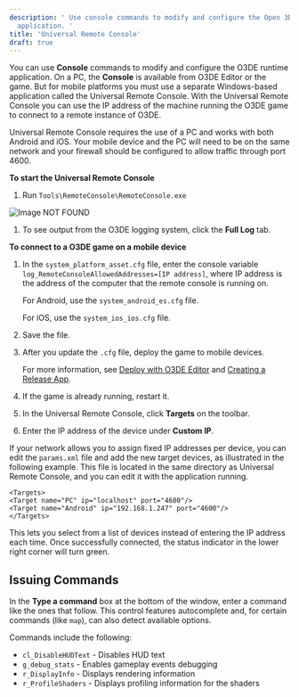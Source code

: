```yaml
---
description: ' Use console commands to modify and configure the Open 3D Engine runtime
  application. '
title: 'Universal Remote Console'
draft: true
---
```


You can use **Console** commands to modify and configure the O3DE runtime application. On a PC, the **Console** is available from O3DE Editor or the game. But for mobile platforms you must use a separate Windows-based application called the Universal Remote Console. With the Universal Remote Console you can use the IP address of the machine running the O3DE game to connect to a remote instance of O3DE.

Universal Remote Console requires the use of a PC and works with both Android and iOS. Your mobile device and the PC will need to be on the same network and your firewall should be configured to allow traffic through port 4600.

**To start the Universal Remote Console**

1. Run `Tools\RemoteConsole\RemoteConsole.exe`

![Image NOT FOUND](/images/user-guide/remote-console.png)

1. To see output from the O3DE logging system, click the **Full Log** tab.

**To connect to a O3DE game on a mobile device**

1. In the `system_platform_asset.cfg` file, enter the console variable `log_RemoteConsoleAllowedAddresses=[IP address]`, where IP address is the address of the computer that the remote console is running on.

   For Android, use the `system_android_es.cfg` file.

   For iOS, use the `system_ios_ios.cfg` file.

1. Save the file.

1. After you update the `.cfg` file, deploy the game to mobile devices.

   For more information, see [Deploy with O3DE Editor](/docs/userguide/mobile/android/build-deploy#run-the-deployment-tool) and [Creating a Release App](/docs/user-guide/platforms/ios/creating-release-app/).

1. If the game is already running, restart it.

1. In the Universal Remote Console, click **Targets** on the toolbar.

1. Enter the IP address of the device under **Custom IP**.

If your network allows you to assign fixed IP addresses per device, you can edit the `params.xml` file and add the new target devices, as illustrated in the following example. This file is located in the same directory as Universal Remote Console, and you can edit it with the application running.

```
<Targets>
<Target name="PC" ip="localhost" port="4600"/>
<Target name="Android" ip="192.168.1.247" port="4600"/>
</Targets>
```

This lets you select from a list of devices instead of entering the IP address each time. Once successfully connected, the status indicator in the lower right corner will turn green.

## Issuing Commands

In the **Type a command** box at the bottom of the window, enter a command like the ones that follow. This control features autocomplete and, for certain commands \(like `map`\), can also detect available options.

Commands include the following:
+ `cl_DisableHUDText` - Disables HUD text
+ `g_debug_stats` - Enables gameplay events debugging
+ `r_DisplayInfo` - Displays rendering information
+ `r_ProfileShaders` - Displays profiling information for the shaders

